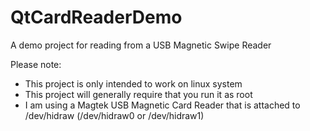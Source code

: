 QtCardReaderDemo
================

A demo project for reading from a USB Magnetic Swipe Reader

Please note:
* This project is only intended to work on linux system
* This project will generally require that you run it as root
* I am using a Magtek USB Magnetic Card Reader that is attached to /dev/hidraw (/dev/hidraw0 or /dev/hidraw1)
	

